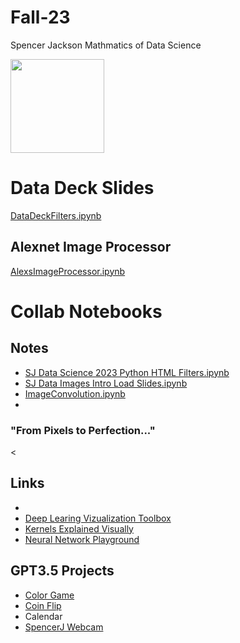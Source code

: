 # Fall-23

Spencer Jackson
Mathmatics of Data Science 

<img src="https://www.sudeep.co/images/post_images/2018-02-09-Understanding-the-Data-Science-Lifecycle/chart.png" width="150" height="150">

<h1>Data Deck Slides</h1>
<a href="https://docs.google.com/presentation/d/1cK-nCep6wIEZRbR55LtWKM4svrW78qlnbe3Q9sOI_f8/edit?usp=sharing">DataDeckFilters.ipynb</a>
<h2> Alexnet Image Processor</h2>
<a href="https://colab.research.google.com/drive/1nd8QTT87vUcg_B-q9PAD8EjtM8ufjYTV?usp=sharing">AlexsImageProcessor.ipynb</a>

<h1>Collab Notebooks</h1>

<H2>Notes</H2>
 <ul>
        <li><a href="https://colab.research.google.com/drive/11u72a6OjgUphQh8Z6ga8G5UurEaWbhpM?usp=sharing">SJ Data Science 2023 Python HTML Filters.ipynb</a></li>
        <li><a href="https://colab.research.google.com/drive/17Eudd7JMDq9vPmBk0KbKX8plnuoairks#scrollTo=uKsUVAPdQwmP">SJ Data Images Intro Load Slides.ipynb</a> </li>
        <li><a href ="https://colab.research.google.com/drive/1f8jFWOILF5akkSuPDOXP6PdKUJSRXFQZ?usp=sharing">ImageConvolution.ipynb</a></li>
        <li></li>
    </ul>
<h3>"From Pixels to Perfection..."</h3>
<
<h2>Links</h2>
    <ul>
        <li> <li><a href="href="[https://setosa.io/ev/image-kernels/#:~:text=An%20image%20kernel%20is%20a,important%20portions%20of%20an%20image](https://www.youtube.com/watch?v=AgkfIQ4IGaM)" target="_blank">Deep Learing Vizualization Toolbox</a> </li>
        <li><a href="href="https://setosa.io/ev/image-kernels/#:~:text=An%20image%20kernel%20is%20a,important%20portions%20of%20an%20image" target="_blank">Kernels Explained Visually</a> </li>
        <li><a href="href="https://playground.tensorflow.org/#activation=tanh&batchSize=10&dataset=circle&regDataset=reg-plane&learningRate=0.03&regularizationRate=0&noise=0&networkShape=4,2&seed=0.05727&showTestData=false&discretize=false&percTrainData=50&x=true&y=true&xTimesY=false&xSquared=false&ySquared=false&cosX=false&sinX=false&cosY=false&sinY=false&collectStats=false&problem=classification&initZero=false&hideText=false" target="_blank"> Neural Network Playground</a></li>
    </ul>

<h2>GPT3.5 Projects</h2>
    <ul>
        <li><a href = "colorGame2">Color Game</a> </li>
        <li><a href = "counFlip.html">Coin Flip</a></li>
        <li>Calendar</li>
        <li><a href = "https://colab.research.google.com/drive/1-nhFjoeWPh8sGsqHMGWoixN6R6jzMhG4?usp=sharing" target = "_blank">SpencerJ Webcam</a></li>
    </ul>
